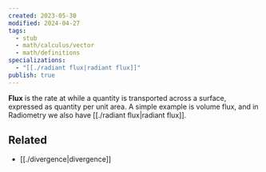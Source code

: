 ```yaml
---
created: 2023-05-30
modified: 2024-04-27
tags:
  - stub
  - math/calculus/vector
  - math/definitions
specializations:
  - "[[./radiant flux|radiant flux]]"
publish: true
---
```

**Flux** is the rate at while a quantity is transported across a surface, expressed as quantity per unit area. A simple example is volume flux, and in Radiometry we also have [[./radiant flux|radiant flux]].

## Related
- [[./divergence|divergence]]
